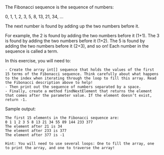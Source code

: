 The Fibonacci sequence is the sequence of numbers:

0, 1, 1, 2, 3, 5, 8, 13, 21, 34, …

The next number is found by adding up the two numbers before it.

For example, the 2 is found by adding the two numbers before it (1+1). The 3 is found by adding the two numbers before it (1+2). The 5 is found by adding the two numbers before it (2+3), and so on! Each number in the sequence is called a term.

In this exercise, you will need to:

    - Create the array int[] sequence that holds the values of the first 15 terms of the Fibonacci sequence. Think carefully about what happens to the index when iterating through the loop to fill this array. Read the Fibonacci description above to help!
    - Then print out the sequence of numbers separated by a space.
    - Finally, create a method findNextElement that returns the element that comes after the parameter value. If the element doesn’t exist, return -1.

Sample output:

```
The first 15 elements in the Fibonacci sequence are: 
0 1 1 2 3 5 8 13 21 34 55 89 144 233 377 
The element after 21 is 34
The element after 233 is 377
The element after 377 is -1

Hint: You will need to use several loops: One to fill the array, one to print the array, and one to traverse the array!

```
